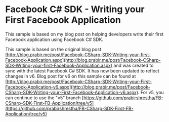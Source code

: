 Facebook C# SDK - Writing your First Facebook Application
=========================================================

This sample is based on my blog post on helping developers write their first Facebook application using Facebook C# SDK.

This sample is based on the original blog post [http://blog.prabir.me/post/Facebook-CSharp-SDK-Writing-your-first-Facebook-Application.aspx](http://blog.prabir.me/post/Facebook-CSharp-SDK-Writing-your-first-Facebook-Application.aspx) and was created to sync with the latest Facebook C# SDK. It has now been updated to reflect changes in v6. Blog post for v6 on this sample can be found at [http://blog.prabir.me/post/Facebook-CSharp-SDK-Writing-your-First-Facebook-Application-v6.aspx](http://blog.prabir.me/post/Facebook-CSharp-SDK-Writing-your-First-Facebook-Application-v6.aspx). For v5, you can continue to use the "v5" branch [https://github.com/prabirshrestha/FB-CSharp-SDK-First-FB-Application/tree/v5](https://github.com/prabirshrestha/FB-CSharp-SDK-First-FB-Application/tree/v5)
